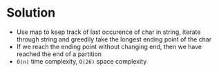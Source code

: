 # Solution

- Use map to keep track of last occurence of char in string, iterate
  through string and greedily take the longest ending point of the char
- If we reach the ending point without changing end, then we have reached
  the end of a partition
- `O(n)` time complexity, `O(26)` space complexity
